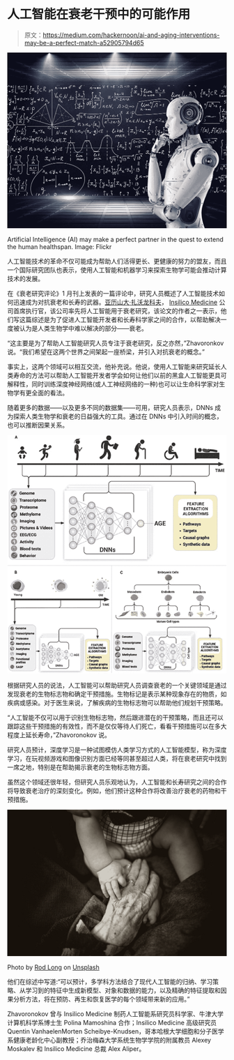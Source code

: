 # 人工智能在衰老干预中的可能作用

> 原文：<https://medium.com/hackernoon/ai-and-aging-interventions-may-be-a-perfect-match-a52905794d65>

![](img/9fec0319833b4cfc5778815d6a8ea5e3.png)

Artificial Intelligence (AI) may make a perfect partner in the quest to extend the human healthspan. Image: Flickr

人工智能技术的革命不仅可能成为帮助人们活得更长、更健康的努力的盟友，而且一个国际研究团队也表示，使用人工智能和机器学习来探索生物学可能会推动计算技术的发展。

在《衰老研究评论》1 月刊上发表的一篇评论中，研究人员概述了人工智能技术如何迅速成为对抗衰老和长寿的武器。[亚历山大·扎沃龙科夫](https://www.researchgate.net/profile/Alexander_Zhavoronkov)， [Insilico Medicine](http://insilico.com/) 公司首席执行官，该公司率先将人工智能用于衰老研究，该论文的作者之一表示，他们写这篇综述是为了促进人工智能开发者和长寿科学家之间的合作，以帮助解决一度被认为是人类生物学中难以解决的部分——衰老。

“这主要是为了帮助人工智能研究人员专注于衰老研究，反之亦然，”Zhavoronkov 说。“我们希望在这两个世界之间架起一座桥梁，并引入对抗衰老的概念。”

事实上，这两个领域可以相互交流，他补充说。他说，使用人工智能来研究延长人类寿命的方法可以帮助人工智能开发者学会如何让他们以前的黑盒人工智能更具可解释性，同时训练深度神经网络(或人工神经网络的一种)也可以让生命科学家对生物学有更全面的看法。

随着更多的数据——以及更多不同的数据集——可用，研究人员表示，DNNs 成为探索人类生物学和衰老的日益强大的工具。通过在 DNNs 中引入时间的概念，也可以推断因果关系。

![](img/1f022e3be15b5ac54f40455c35ba5522.png)

根据研究人员的说法，人工智能可以帮助研究人员调查衰老的一个关键领域是通过发现衰老的生物标志物和确定干预措施。生物标记是表示某种现象存在的物质，如疾病或感染。对于医生来说，了解疾病的生物标志物可以帮助他们规划干预策略。

“人工智能不仅可以用于识别生物标志物，然后跟进潜在的干预策略，而且还可以跟踪这些干预措施的有效性，而不是仅仅等待人们死亡，看看干预措施可以在多大程度上延长寿命，”Zhavoronokov 说。

研究人员预计，深度学习是一种试图模仿人类学习方式的人工智能模型，称为深度学习，在玩视频游戏和图像识别方面已经等同甚至超过人类，将在衰老研究中找到一席之地，特别是在帮助揭示衰老的生物标志物方面。

虽然这个领域还很年轻，但研究人员乐观地认为，人工智能和长寿研究之间的合作将导致衰老治疗的深刻变化。例如，他们预计这种合作将改善治疗衰老的药物和干预措施。

![](img/fdb469d0fc9d41518ae0f6481309065c.png)

Photo by [Rod Long](https://unsplash.com/@rodlong?utm_source=medium&utm_medium=referral) on [Unsplash](https://unsplash.com?utm_source=medium&utm_medium=referral)

他们在综述中写道:“可以预计，多学科方法结合了现代人工智能的归纳、学习策略、从学习到的特征中生成新模型、对象和数据的能力，以及精确的特征提取和因果分析方法，将在预防、再生和恢复医学的每个领域带来新的应用。”

Zhavoronokov 曾与 Insilico Medicine 制药人工智能系研究员科学家、牛津大学计算机科学系博士生 Polina Mamoshina 合作；Insilico Medicine 高级研究员 Quentin VanhaelenMorten Scheibye-Knudsen，哥本哈根大学细胞和分子医学系健康老龄化中心副教授；乔治梅森大学系统生物学学院的附属教员 Alexey Moskalev 和 Insilico Medicine 总裁 Alex Aliper。